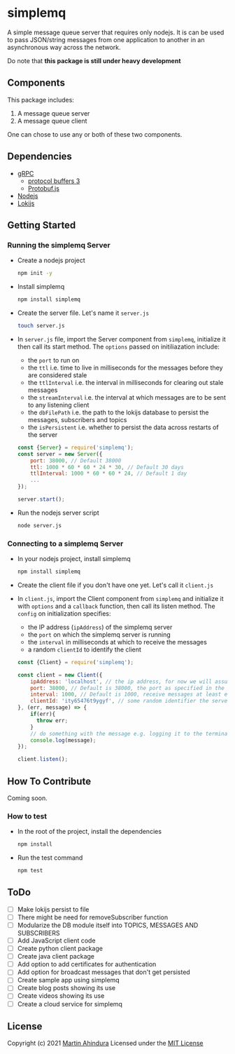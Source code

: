 # simplemq

A simple message queue server that requires only nodejs.
It is can be used to pass JSON/string messages from one application to another in an
asynchronous way across the network.

Do note that **this package is still under heavy development**

## Components

This package includes:

1. A message queue server
2. A message queue client

One can chose to use any or both of these two components.

## Dependencies

- [gRPC](https://grpc.io/)
  - [protocol buffers 3](https://developers.google.com/protocol-buffers/docs/overview)
  - [Protobuf.js](https://www.npmjs.com/package/protobufjs)
- [Nodejs](https://nodejs.org/en/)
- [Lokijs](https://github.com/techfort/LokiJS/)

## Getting Started

### Running the simplemq Server

- Create a nodejs project

  ```sh
  npm init -y
  ```

- Install simplemq

  ```sh
  npm install simplemq
  ```

- Create the server file. Let's name it `server.js`

  ```sh
  touch server.js
  ```

- In `server.js` file, import the Server component from `simplemq`, initialize it then call its start method.
  The `options` passed on initiliazation include:

  - the `port` to run on
  - the `ttl` i.e. time to live in milliseconds for the messages before they are considered stale
  - the `ttlInterval` i.e. the interval in milliseconds for clearing out stale messages
  - the `streamInterval` i.e. the interval at which messages are to be sent to any listening client
  - the `dbFilePath` i.e. the path to the lokijs database to persist the messages, subscribers and topics
  - the `isPersistent` i.e. whether to persist the data across restarts of the server

  ```Javascript
  const {Server} = require('simplemq');
  const server = new Server({
      port: 38000, // Default 38000
      ttl: 1000 * 60 * 60 * 24 * 30, // Default 30 days
      ttlInterval: 1000 * 60 * 60 * 24, // Default 1 day
      ...
  });

  server.start();
  ```

- Run the nodejs server script

  ```sh
  node server.js
  ```

### Connecting to a simplemq Server

- In your nodejs project, install simplemq

  ```sh
  npm install simplemq
  ```

- Create the client file if you don't have one yet. Let's call it `client.js`

- In `client.js`, import the Client component from `simplemq` and initialize it with `options` and a `callback` function,
  then call its listen method.
  The `config` on initialization specifies:

  - the IP address (`ipAddress`) of the simplemq server
  - the `port` on which the simplemq server is running
  - the `interval` in milliseconds at which to receive the messages
  - a random `clientId` to identify the client

  ```Javascript
  const {Client} = require('simplemq');

  const client = new Client({
      ipAddress: 'localhost', // the ip address, for now we will assume the server is on this computer
      port: 38000, // Default is 38000, the port as specified in the server code
      interval: 1000, // Default is 1000, receive messages at least every second
      clientId: 'ity65476t9ygyf', // some random identifier the server will use to identify this client everytime the client connects
  }, (err, message) => {
      if(err){
        throw err;
      }
      // do something with the message e.g. logging it to the terminal
      console.log(message);
  });

  client.listen();
  ```

## How To Contribute

Coming soon.

### How to test

- In the root of the project, install the dependencies

  ```sh
  npm install
  ```

- Run the test command

  ```sh
  npm test
  ```

## ToDo

- [ ] Make lokijs persist to file
- [ ] There might be need for removeSubscriber function
- [ ] Modularize the DB module itself into TOPICS, MESSAGES AND SUBSCRIBERS
- [ ] Add JavaScript client code
- [ ] Create python client package
- [ ] Create java client package
- [ ] Add option to add certificates for authentication
- [ ] Add option for broadcast messages that don't get persisted
- [ ] Create sample app using simplemq
- [ ] Create blog posts showing its use
- [ ] Create videos showing its use
- [ ] Create a cloud service for simplemq

## License

Copyright (c) 2021 [Martin Ahindura](https://github.com/Tinitto) Licensed under the [MIT License](./LICENSE)
